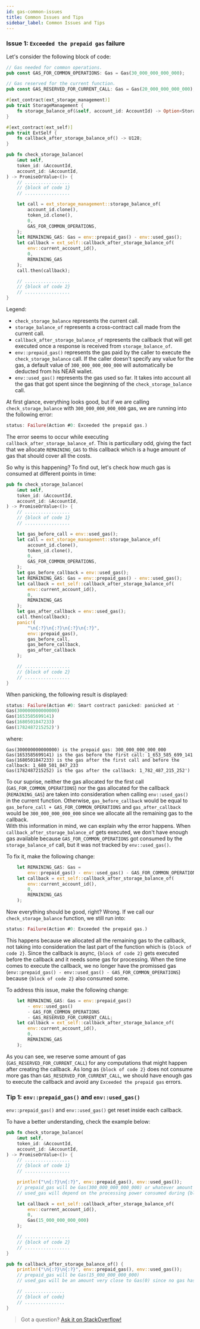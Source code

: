 ```yaml
---
id: gas-common-issues
title: Common Issues and Tips
sidebar_label: Common Issues and Tips
---
```


### Issue 1: `Exceeded the prepaid gas` failure

Let's consider the following block of code:

```rust
// Gas needed for common operations.
pub const GAS_FOR_COMMON_OPERATIONS: Gas = Gas(30_000_000_000_000);

// Gas reserved for the current function.
pub const GAS_RESERVED_FOR_CURRENT_CALL: Gas = Gas(20_000_000_000_000);

#[ext_contract(ext_storage_management)]
pub trait StorageManagement {
    fn storage_balance_of(&self, account_id: AccountId) -> Option<StorageBalance>;
}

#[ext_contract(ext_self)]
pub trait ExtSelf {
    fn callback_after_storage_balance_of() -> U128;
}

pub fn check_storage_balance(
    &mut self,
    token_id: &AccountId,
    account_id: &AccountId,
) -> PromiseOrValue<()> {
    // .................
    // {block of code 1}
    // .................

    let call = ext_storage_management::storage_balance_of(
        account_id.clone(),
        token_id.clone(),
        0,
        GAS_FOR_COMMON_OPERATIONS,
    );
    let REMAINING_GAS: Gas = env::prepaid_gas() - env::used_gas();
    let callback = ext_self::callback_after_storage_balance_of(
        env::current_account_id(),
        0,
        REMAINING_GAS
    );
    call.then(callback);

    // .................
    // {block of code 2}
    // .................
}
```

Legend:
- `check_storage_balance` represents the current call.
- `storage_balance_of` represents a cross-contract call made from the current call.
- `callback_after_storage_balance_of` represents the callback that will get executed once a response is received from `storage_balance_of`.
- `env::prepaid_gas()` represents the gas paid by the caller to execute the `check_storage_balance` call. If the caller doesn't specify any value for the gas, a default value of `300_000_000_000_000` will automatically be deducted from his NEAR wallet.
- `env::used_gas()` represents the gas used so far. It takes into account all the gas that got spent since the beginning of the `check_storage_balance` call.

At first glance, everything looks good, but if we are calling `check_storage_balance` with `300_000_000_000_000` gas, we are running into the following error:
```rust
status: Failure(Action #0: Exceeded the prepaid gas.)
```

The error seems to occur while executing `callback_after_storage_balance_of`. This is particullary odd, giving the fact that we allocate `REMAINING_GAS` to this callback which is a huge amount of gas that should cover all the costs.

So why is this happening? To find out, let's check how much gas is consumed at different points in time:

```rust
pub fn check_storage_balance(
    &mut self,
    token_id: &AccountId,
    account_id: &AccountId,
) -> PromiseOrValue<()> {
    // .................
    // {block of code 1}
    // .................

    let gas_before_call = env::used_gas();
    let call = ext_storage_management::storage_balance_of(
        account_id.clone(),
        token_id.clone(),
        0,
        GAS_FOR_COMMON_OPERATIONS,
    );
    let gas_before_callback = env::used_gas();
    let REMAINING_GAS: Gas = env::prepaid_gas() - env::used_gas();
    let callback = ext_self::callback_after_storage_balance_of(
        env::current_account_id(),
        0,
        REMAINING_GAS
    );
    let gas_after_callback = env::used_gas();
    call.then(callback);
    panic!(
        "\n{:?}\n{:?}\n{:?}\n{:?}",
        env::prepaid_gas(),
        gas_before_call,
        gas_before_callback,
        gas_after_callback
    );

    // .................
    // {block of code 2}
    // .................
}
```

When panicking, the following result is displayed:
```rust
status: Failure(Action #0: Smart contract panicked: panicked at '
Gas(300000000000000)
Gas(1653585699141)
Gas(1680501847233)
Gas(1782487215252)')
```
where:
```
Gas(300000000000000) is the prepaid gas: 300_000_000_000_000 
Gas(1653585699141) is the gas before the first call: 1_653_585_699_141
Gas(1680501847233) is the gas after the first call and before the callback: 1_680_501_847_233
Gas(1782487215252) is the gas after the callback: 1_782_487_215_252')
```

To our suprise, neither the gas allocated for the first call (`GAS_FOR_COMMON_OPERATIONS`) nor the gas allocated for the callback (`REMAINING_GAS`) are taken into consideration when calling `env::used_gas()` in the current function. Otherwise, `gas_before_callback` would be equal to `gas_before_call + GAS_FOR_COMMON_OPERATIONS` and `gas_after_callback` would be `300_000_000_000_000` since we allocate all the remaining gas to the callback.  
With this information in mind, we can explain why the error happens. When `callback_after_storage_balance_of` gets executed, we don't have enough gas available because `GAS_FOR_COMMON_OPERATIONS` got consumed by the `storage_balance_of` call, but it was not tracked by `env::used_gas()`.  

To fix it, make the following change:

```rust
    let REMAINING_GAS: Gas =
        env::prepaid_gas() - env::used_gas() - GAS_FOR_COMMON_OPERATIONS;
    let callback = ext_self::callback_after_storage_balance_of(
        env::current_account_id(),
        0,
        REMAINING_GAS
    );
```

Now everything should be good, right? Wrong. If we call our `check_storage_balance` function, we still run into:
```rust
status: Failure(Action #0: Exceeded the prepaid gas.)
```

This happens because we allocated all the remaining gas to the callback, not taking into consideration the last part of the function which is `{block of code 2}`. Since the callback is async, `{block of code 2}` gets executed before the callback and it needs some gas for processing. When the time comes to execute the callback, we no longer have the promissed gas (`env::prepaid_gas() - env::used_gas() - GAS_FOR_COMMON_OPERATIONS`) because `{block of code 2}` also consumed some.

To address this issue, make the following change:
```rust
    let REMAINING_GAS: Gas = env::prepaid_gas()
        - env::used_gas()
        - GAS_FOR_COMMON_OPERATIONS
        - GAS_RESERVED_FOR_CURRENT_CALL;
    let callback = ext_self::callback_after_storage_balance_of(
        env::current_account_id(),
        0,
        REMAINING_GAS
    );
```

As you can see, we reserve some amount of gas (`GAS_RESERVED_FOR_CURRENT_CALL`) for any computations that might happen after creating the callback. As long as `{block of code 2}` does not consume more gas than `GAS_RESERVED_FOR_CURRENT_CALL`, we should have enough gas to execute the callback and avoid any `Exceeded the prepaid gas` errors.

### Tip 1: `env::prepaid_gas()` and `env::used_gas()`

`env::prepaid_gas()` and `env::used_gas()` get reset inside each callback.  

To have a better understanding, check the example below:
```rust
pub fn check_storage_balance(
    &mut self,
    token_id: &AccountId,
    account_id: &AccountId,
) -> PromiseOrValue<()> {
    // .................
    // {block of code 1}
    // .................

    println!("\n{:?}\n{:?}", env::prepaid_gas(), env::used_gas());
    // prepaid_gas will be Gas(300_000_000_000_000) or whatever amount has been paid by the caller in anticipation for this call
    // used_gas will depend on the processing power consumed during {block of code 1}

    let callback = ext_self::callback_after_storage_balance_of(
        env::current_account_id(),
        0,
        Gas(15_000_000_000_000)
    );

    // .................
    // {block of code 2}
    // .................
}

pub fn callback_after_storage_balance_of() {
    println!("\n{:?}\n{:?}", env::prepaid_gas(), env::used_gas());
    // prepaid_gas will be Gas(15_000_000_000_000)
    // used_gas will be an amount very close to Gas(0) since no gas has been used in this function yet

    // ...............
    // {block of code}
    // ...............
}
```

> Got a question?
> <a href="https://stackoverflow.com/questions/tagged/nearprotocol">
> <h8>Ask it on StackOverflow!</h8></a>
